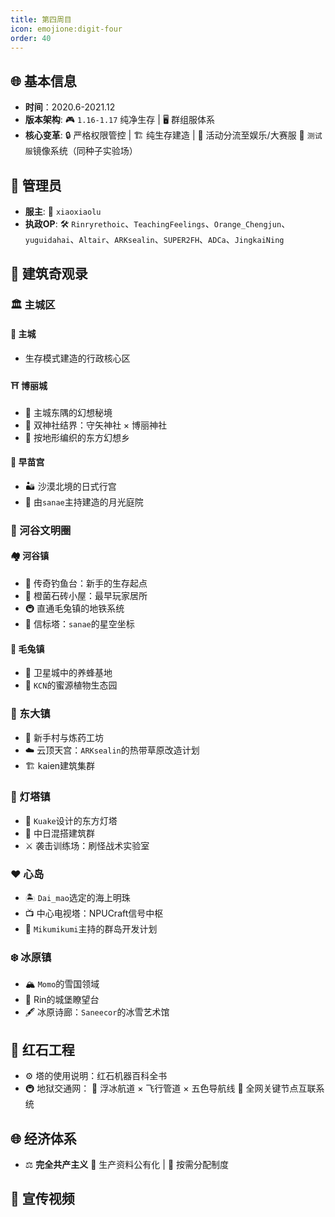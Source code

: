 ```yaml
---
title: 第四周目
icon: emojione:digit-four
order: 40
---
```




## 🌐 基本信息
- **时间**：2020.6-2021.12
- **版本架构**: 🎮 `1.16-1.17` 纯净生存 | 🖥️ 群组服体系
- **核心变革**: 
  🔒 严格权限管控 | 🏗️ 纯生存建造 | 🎪 活动分流至娱乐/大赛服
  🧪 `测试服`镜像系统（同种子实验场）

## 👑 管理员
- **服主**: 👑 `xiaoxiaolu`
- **执政OP**: 🛠️ 
  `Rinryrethoic`、`TeachingFeelings`、`Orange_Chengjun`、`yuguidahai`、`Altair`、`ARKsealin`、`SUPER2FH`、`ADCa`、`JingkaiNing`

## 🏰 建筑奇观录

### 🏛️ 主城区
#### 🏰 主城
- 生存模式建造的行政核心区

#### ⛩️ 博丽城
- 🌿 主城东隅的幻想秘境
- 🏯 双神社结界：守矢神社 × 博丽神社
- 🌌 按地形编织的东方幻想乡

#### 🏯 早苗宫
- 🏜️ 沙漠北境的日式行宫
- 🎑 由`sanae`主持建造的月光庭院

### 🌊 河谷文明圈
#### 🏘️ 河谷镇
- 🎣 传奇钓鱼台：新手的生存起点
- 🧱 橙菌石砖小屋：最早玩家居所
- 🚇 直通毛兔镇的地铁系统
- 💎 信标塔：`sanae`的星空坐标

#### 🐇 毛兔镇
- 🐝 卫星城中的养蜂基地
- 🌸 `KCN`的蜜源植物生态园

### 🏯 东大镇
- 🏡 新手村与炼药工坊
- ☁️ 云顶天宫：`ARKsealin`的热带草原改造计划
- 🏗️ kaien建筑集群

### 🗼 灯塔镇
- 🔦 `Kuake`设计的东方灯塔
- 🏯 中日混搭建筑群
- ⚔️ 袭击训练场：刷怪战术实验室

### ❤️ 心岛
- 🏝️ `Dai_mao`选定的海上明珠
- 📺 中心电视塔：NPUCraft信号中枢
- 🏰 `Mikumikumi`主持的群岛开发计划

### ❄️ 冰原镇
- 🏔️ `Momo`的雪国领域
- 🏰 Rin的城堡瞭望台
- 🖋️ 冰原诗廊：`Saneecor`的冰雪艺术馆

## 🔧 红石工程
- ⚙️ 塔的使用说明：红石机器百科全书
- 🚇 地狱交通网：
  🧊 浮冰航道 × 飞行管道 × 五色导航线
  🚧 全网关键节点互联系统

## 🌐 经济体系
- ⚖️ **完全共产主义**
  🧰 生产资料公有化 | 🎁 按需分配制度

## 🎥 宣传视频

<BiliBili bvid="BV1SK4y1f7o4" />

<BiliBili bvid="BV19y4y137VB" />

<BiliBili bvid="BV1WA411c7fp" />

<BiliBili bvid="BV1AA411w7SV" />

<BiliBili bvid="BV1yK4y1N77q" />

<BiliBili bvid="BV1F44y1h72v" />


